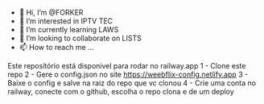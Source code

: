 - 👋 Hi, I’m @FORKER
- 👀 I’m interested in IPTV TEC
- 🌱 I’m currently learning LAWS
- 💞️ I’m looking to collaborate on LISTS
- 📫 How to reach me ...

<!---
ss-iptv/ss-iptv is a ✨ special ✨ repository because its `README.md` (this file) appears on your GitHub profile.
You can click the Preview link to take a look at your changes.
--->
Este reposítório está disponivel para rodar no railway.app
1 - Clone este repo
2 - Gere o config.json no site https://weebflix-config.netlify.app
3 - Baixe o config e salve na raiz do repo que vc clonou
4 - Crie uma conta no railway, conecte com o github, escolha o repo clona e de um deploy
